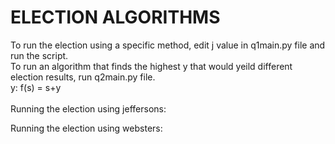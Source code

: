 # ELECTION ALGORITHMS
To run the election using a specific method, edit j value in q1main.py file and run the script.  <br>
To run an algorithm that finds the highest y that would yeild different election results, run q2main.py file. <br>
y: f(s) = s+y
<br> <br>
Running the election using jeffersons: <br> 

Running the election using websters: <br>
